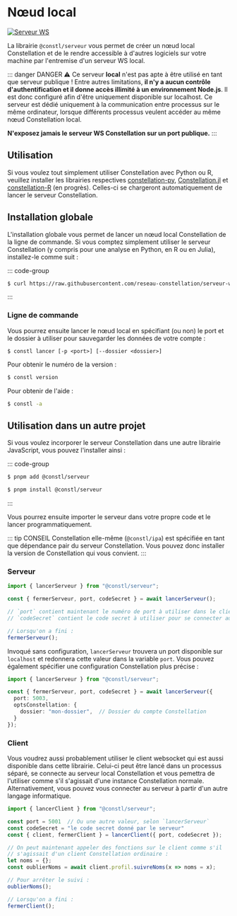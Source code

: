# Nœud local
[![Serveur WS](https://github.com/reseau-constellation/serveur-ws/actions/workflows/tests.yml/badge.svg)](https://github.com/reseau-constellation/serveur-ws/actions/workflows/tests.yml)

La librairie `@constl/serveur` vous permet de créer un nœud local Constellation et de le rendre accessible à d'autres logiciels sur votre machine par l'entremise d'un serveur WS local.

::: danger DANGER
⚠️ Ce serveur **local** n'est pas apte à être utilisé en tant que serveur publique ! Entre autres limitations, **il n'y a aucun contrôle d'authentification et il donne accès illimité à un environnement Node.js**. Il est donc configuré afin d'être uniquement disponible sur localhost. Ce serveur est dédié uniquement à la communication entre processus sur le même ordinateur, lorsque différents processus veulent accéder au même nœud Constellation local.

**N'exposez jamais le serveur WS Constellation sur un port publique.**
:::

## Utilisation
Si vous voulez tout simplement utiliser Constellation avec Python ou R, veuillez installer les librairies respectives [constellation-py](https://github.com/reseau-constellation/client-python), [Constellation.jl](https://github.com/reseau-constellation/Consellation.jl) et [constellation-R](https://github.com/reseau-constellation/client-r) (en progrès). Celles-ci se chargeront automatiquement de lancer le serveur Constellation.

## Installation globale
L'installation globale vous permet de lancer un nœud local Constellation de la ligne de commande. Si vous comptez simplement utiliser le serveur Constellation (y compris pour une analyse en Python, en R ou en Julia), installez-le comme suit :

::: code-group
```bash [pnpm]
$ curl https://raw.githubusercontent.com/reseau-constellation/serveur-ws/principale/installer.cjs | node -
```
:::

### Ligne de commande
Vous pourrez ensuite lancer le nœud local en spécifiant (ou non) le port et le dossier à utiliser pour sauvegarder les données de votre compte :

`$ constl lancer [-p <port>] [--dossier <dossier>]`


Pour obtenir le numéro de la version :
```bash
$ constl version
```

Pour obtenir de l'aide :
```bash
$ constl -a
```

## Utilisation dans un autre projet
Si vous voulez incorporer le serveur Constellation dans une autre librairie
JavaScript, vous pouvez l'installer ainsi :

::: code-group
```bash [pnpm]
$ pnpm add @constl/serveur
```
```bash [npm]
$ pnpm install @constl/serveur
```
:::

Vous pourrez ensuite importer le serveur dans votre propre code et le lancer programmatiquement.

::: tip CONSEIL 
Constellation elle-même (`@constl/ipa`) est spécifiée en tant que dépendance pair du serveur Constellation. Vous pouvez donc installer la version de Constellation qui vous convient.
:::

### Serveur
```JavaScript
import { lancerServeur } from "@constl/serveur";

const { fermerServeur, port, codeSecret } = await lancerServeur();

// `port` contient maintenant le numéro de port à utiliser dans le client
// `codeSecret` contient le code secret à utiliser pour se connecter au serveur

// Lorsqu'on a fini :
fermerServeur();

```

Invoqué sans configuration, `lancerServeur` trouvera un port disponible sur `localhost` et redonnera cette valeur dans la variable `port`. Vous pouvez également spécifier une configuration Constellation plus précise :

```TypeScript
import { lancerServeur } from "@constl/serveur";

const { fermerServeur, port, codeSecret } = await lancerServeur({
  port: 5003,
  optsConstellation: {
    dossier: "mon-dossier",  // Dossier du compte Constellation
  }
});

```

### Client

Vous voudrez aussi probablement utiliser le client websocket qui est aussi disponible dans cette librairie. Celui-ci peut être lancé dans un processus séparé, se connecte au serveur local Constellation et vous pemettra de l'utiliser comme s'il s'agissait d'une instance Constellation normale. Alternativement, vous pouvez vous connecter au serveur à partir d'un autre langage informatique.

```TypeScript
import { lancerClient } from "@constl/serveur";

const port = 5001  // Ou une autre valeur, selon `lancerServeur`
const codeSecret = "le code secret donné par le serveur"
const { client, fermerClient } = lancerClient({ port, codeSecret });

// On peut maintenant appeler des fonctions sur le client comme s'il
// s'agissait d'un client Constellation ordinaire :
let noms = {};
const oublierNoms = await client.profil.suivreNoms(x => noms = x);

// Pour arrêter le suivi :
oublierNoms();

// Lorsqu'on a fini :
fermerClient();

```

